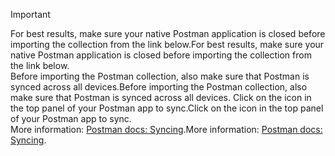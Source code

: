> [!IMPORTANT]
> <span data-ttu-id="bde67-101">For best results, make sure your native Postman application is closed before importing the collection from the link below.</span><span class="sxs-lookup"><span data-stu-id="bde67-101">For best results, make sure your native Postman application is closed before importing the collection from the link below.</span></span><br /><span data-ttu-id="bde67-102">Before importing the Postman collection, also make sure that Postman is synced across all devices.</span><span class="sxs-lookup"><span data-stu-id="bde67-102">Before importing the Postman collection, also make sure that Postman is synced across all devices.</span></span> <span data-ttu-id="bde67-103">Click on the icon in the top panel of your Postman app to sync.</span><span class="sxs-lookup"><span data-stu-id="bde67-103">Click on the icon in the top panel of your Postman app to sync.</span></span><br /><span data-ttu-id="bde67-104">More information: [Postman docs: Syncing](https://www.getpostman.com/docs/v6/postman/launching_postman/syncing).</span><span class="sxs-lookup"><span data-stu-id="bde67-104">More information: [Postman docs: Syncing](https://www.getpostman.com/docs/v6/postman/launching_postman/syncing).</span></span>